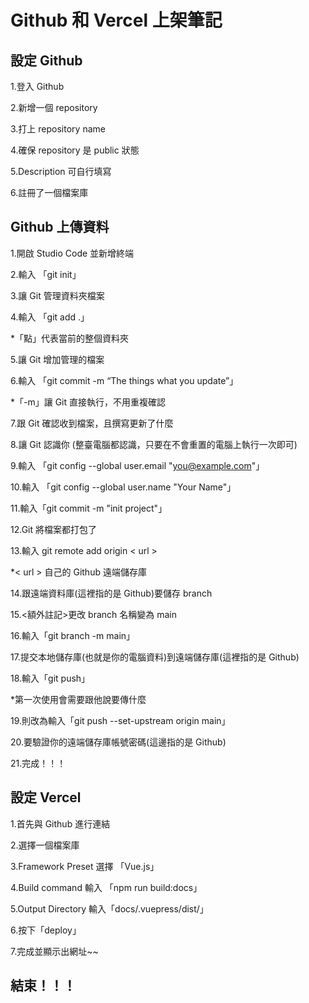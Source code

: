 # Github 和 Vercel 上架筆記

## 設定 Github 

1.登入 Github

2.新增一個 repository

3.打上 repository name

4.確保 repository 是 public 狀態

5.Description 可自行填寫

6.註冊了一個檔案庫

## Github 上傳資料

1.開啟 Studio Code 並新增終端

2.輸入 「git init」

3.讓 Git 管理資料夾檔案

4.輸入 「git add .」

*「點」代表當前的整個資料夾

5.讓 Git 增加管理的檔案

6.輸入 「git commit -m “The things what you update”」

*「-m」讓 Git 直接執行，不用重複確認

7.跟 Git 確認收到檔案，且撰寫更新了什麼

8.讓 Git 認識你 (整臺電腦都認識，只要在不會重置的電腦上執行一次即可)

9.輸入 「git config --global user.email "you@example.com"」

10.輸入 「git config --global user.name "Your Name"」

11.輸入「git commit -m "init project"」

12.Git 將檔案都打包了

13.輸入 git remote add origin < url >

*< url > 自己的 Github 遠端儲存庫

14.跟遠端資料庫(這裡指的是 Github)要儲存 branch

15.<額外註記>更改 branch 名稱變為 main

16.輸入「git branch -m main」

17.提交本地儲存庫(也就是你的電腦資料)到遠端儲存庫(這裡指的是 Github)

18.輸入「git push」

*第一次使用會需要跟他說要傳什麼

19.則改為輸入「git push --set-upstream origin main」

20.要驗證你的遠端儲存庫帳號密碼(這邊指的是 Github)

21.完成！！！

## 設定 Vercel

1.首先與 Github 進行連結

2.選擇一個檔案庫

3.Framework Preset 選擇 「Vue.js」

4.Build command 輸入 「npm run build:docs」

5.Output Directory 輸入「docs/.vuepress/dist/」

6.按下「deploy」

7.完成並顯示出網址~~

## 結束！！！
